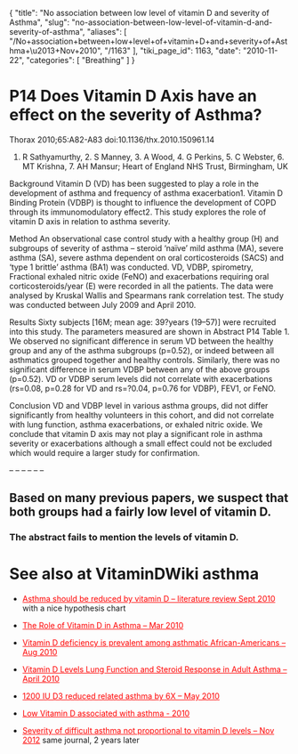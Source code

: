{
  "title": "No association between low level of vitamin D and severity of Asthma",
  "slug": "no-association-between-low-level-of-vitamin-d-and-severity-of-asthma",
  "aliases": [
    "/No+association+between+low+level+of+vitamin+D+and+severity+of+Asthma+\u2013+Nov+2010",
    "/1163"
  ],
  "tiki_page_id": 1163,
  "date": "2010-11-22",
  "categories": [
    "Breathing"
  ]
}


# P14 Does Vitamin D Axis have an effect on the severity of Asthma?

Thorax 2010;65:A82-A83 doi:10.1136/thx.2010.150961.14

1. R Sathyamurthy,   2. S Manney,   3. A Wood,   4. G Perkins,   5. C Webster,   6. MT Krishna,   7. AH Mansur;       Heart of England NHS Trust, Birmingham, UK

Background Vitamin D (VD) has been suggested to play a role in the development of asthma and frequency of asthma exacerbation1. Vitamin D Binding Protein (VDBP) is thought to influence the development of COPD through its immunomodulatory effect2. This study explores the role of vitamin D axis in relation to asthma severity.

Method An observational case control study with a healthy group (H) and subgroups of severity of asthma – steroid ‘naïve’ mild asthma (MA), severe asthma (SA), severe asthma dependent on oral corticosteroids (SACS) and ‘type 1 brittle’ asthma (BA1) was conducted. VD, VDBP, spirometry, Fractional exhaled nitric oxide (FeNO) and exacerbations requiring oral corticosteroids/year (E) were recorded in all the patients. The data were analysed by Kruskal Wallis and Spearmans rank correlation test. The study was conducted between July 2009 and April 2010.

Results Sixty subjects <span>[16M; mean age: 39?years (19–57)]</span> were recruited into this study. The parameters measured are shown in Abstract P14 Table 1. We observed no significant difference in serum VD between the healthy group and any of the asthma subgroups (p=0.52), or indeed between all asthmatics grouped together and healthy controls. Similarly, there was no significant difference in serum VDBP between any of the above groups (p=0.52). VD or VDBP serum levels did not correlate with exacerbations (rs=0.08, p=0.28 for VD and rs=?0.04, p=0.76 for VDBP), FEV1, or FeNO.

Conclusion VD and VDBP level in various asthma groups, did not differ significantly from healthy volunteers in this cohort, and did not correlate with lung function, asthma exacerbations, or exhaled nitric oxide. We conclude that vitamin D axis may not play a significant role in asthma severity or exacerbations although a small effect could not be excluded which would require a larger study for confirmation.

– – – – – – 

## Based on many previous papers, we suspect that both groups had a fairly low level of vitamin D.

### The abstract fails to mention the levels of vitamin D.

# See also at VitaminDWiki asthma

* <a href="/posts/asthma-should-be-reduced-by-vitamin-d-literature-review" style="color: red; text-decoration: underline;" title="This link has an unknown page_id: 912">Asthma should be reduced by vitamin D – literature review Sept 2010</a>  with a nice hypothesis chart

* <a href="/posts/the-role-of-vitamin-d-in-asthma" style="color: red; text-decoration: underline;" title="This link has an unknown page_id: 823">The Role of Vitamin D in Asthma – Mar 2010</a>

* <a href="/posts/vitamin-d-deficiency-is-prevalent-among-asthmatic-african-americans" style="color: red; text-decoration: underline;" title="This link has an unknown page_id: 761">Vitamin D deficiency is prevalent among asthmatic African-Americans – Aug 2010</a>

* <a href="/posts/vitamin-d-levels-lung-function-and-steroid-response-in-adult-asthma" style="color: red; text-decoration: underline;" title="This link has an unknown page_id: 529">Vitamin D Levels Lung Function and Steroid Response in Adult Asthma – April 2010</a>

* <a href="/posts/1200-iu-d3-reduced-related-asthma-by-6x" style="color: red; text-decoration: underline;" title="This link has an unknown page_id: 331">1200 IU D3 reduced related asthma by 6X – May 2010</a>

* <a href="/posts/low-vitamin-d-associated-with-asthma-2010" style="color: red; text-decoration: underline;" title="This link has an unknown page_id: 135">Low Vitamin D associated with asthma - 2010</a>

* <a href="/posts/severity-of-difficult-asthma-not-proportional-to-vitamin-d-levels" style="color: red; text-decoration: underline;" title="This link has an unknown page_id: 3446">Severity of difficult asthma not proportional to vitamin D levels – Nov 2012</a> same journal, 2 years later

